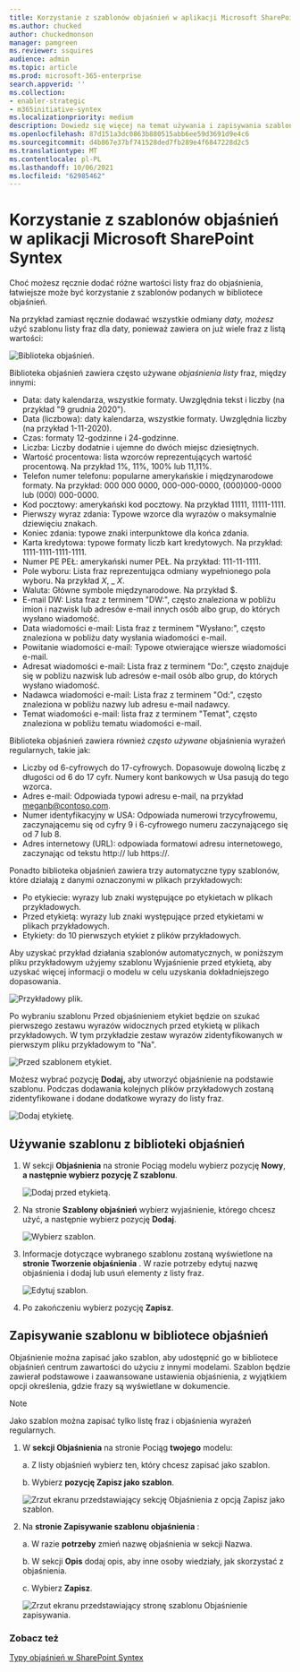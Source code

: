 ```yaml
---
title: Korzystanie z szablonów objaśnień w aplikacji Microsoft SharePoint Syntex
ms.author: chucked
author: chuckedmonson
manager: pamgreen
ms.reviewer: ssquires
audience: admin
ms.topic: article
ms.prod: microsoft-365-enterprise
search.appverid: ''
ms.collection:
- enabler-strategic
- m365initiative-syntex
ms.localizationpriority: medium
description: Dowiedz się więcej na temat używania i zapisywania szablonów objaśnień w aplikacji Microsoft SharePoint Syntex.
ms.openlocfilehash: 87d151a3dc0863b880515abb6ee59d3691d9e4c6
ms.sourcegitcommit: d4b867e37bf741528ded7fb289e4f6847228d2c5
ms.translationtype: MT
ms.contentlocale: pl-PL
ms.lasthandoff: 10/06/2021
ms.locfileid: "62985462"
---
```

# <a name="use-explanation-templates-in-microsoft-sharepoint-syntex"></a>Korzystanie z szablonów objaśnień w aplikacji Microsoft SharePoint Syntex

Choć możesz ręcznie dodać różne wartości listy fraz do objaśnienia, łatwiejsze może być korzystanie z szablonów podanych w bibliotece objaśnień.

Na przykład zamiast ręcznie dodawać wszystkie odmiany *daty, możesz* użyć szablonu listy fraz dla daty, ponieważ zawiera on już wiele  fraz z listą wartości:

![Biblioteka objaśnień.](../media/content-understanding/explanation-template.png)

Biblioteka objaśnień zawiera często używane *objaśnienia listy* fraz, między innymi:

- Data: daty kalendarza, wszystkie formaty. Uwzględnia tekst i liczby (na przykład "9 grudnia 2020").
- Data (liczbowa): daty kalendarza, wszystkie formaty. Uwzględnia liczby (na przykład 1-11-2020).
- Czas: formaty 12-godzinne i 24-godzinne.
- Liczba: Liczby dodatnie i ujemne do dwóch miejsc dziesiętnych.
- Wartość procentowa: lista wzorców reprezentujących wartość procentową. Na przykład 1%, 11%, 100% lub 11,11%.
- Telefon numer telefonu: popularne amerykańskie i międzynarodowe formaty. Na przykład: 000 000 0000, 000-000-0000, (000)000-0000 lub (000) 000-0000.
- Kod pocztowy: amerykański kod pocztowy. Na przykład 11111, 11111-1111.
- Pierwszy wyraz zdania: Typowe wzorce dla wyrazów o maksymalnie dziewięciu znakach.
- Koniec zdania: typowe znaki interpunktowe dla końca zdania.
- Karta kredytowa: typowe formaty liczb kart kredytowych. Na przykład: 1111-1111-1111-1111.
- Numer PE PEŁ: amerykański numer PEŁ. Na przykład: 111-11-1111.
- Pole wyboru: Lista fraz reprezentująca odmiany wypełnionego pola wyboru. Na przykład _X_, _ _X_.
- Waluta: Główne symbole międzynarodowe. Na przykład $.
- E-mail DW: Lista fraz z terminem "DW:", często znaleziona w pobliżu imion i nazwisk lub adresów e-mail innych osób albo grup, do których wysłano wiadomość.
- Data wiadomości e-mail: Lista fraz z terminem "Wysłano:", często znaleziona w pobliżu daty wysłania wiadomości e-mail.
- Powitanie wiadomości e-mail: Typowe otwierające wiersze wiadomości e-mail.
- Adresat wiadomości e-mail: Lista fraz z terminem "Do:", często znajduje się w pobliżu nazwisk lub adresów e-mail osób albo grup, do których wysłano wiadomość.
- Nadawca wiadomości e-mail: Lista fraz z terminem "Od:", często znaleziona w pobliżu nazwy lub adresu e-mail nadawcy.
- Temat wiadomości e-mail: lista fraz z terminem "Temat", często znaleziona w pobliżu tematu wiadomości e-mail.

Biblioteka objaśnień zawiera również *często używane* objaśnienia wyrażeń regularnych, takie jak:

- Liczby od 6-cyfrowych do 17-cyfrowych. Dopasowuje dowolną liczbę z długości od 6 do 17 cyfr. Numery kont bankowych w Usa pasują do tego wzorca.
- Adres e-mail: Odpowiada typowi adresu e-mail, na przykład meganb@contoso.com.
- Numer identyfikacyjny w USA: Odpowiada numerowi trzycyfrowemu, zaczynającemu się od cyfry 9 i 6-cyfrowego numeru zaczynającego się od 7 lub 8.
- Adres internetowy (URL): odpowiada formatowi adresu internetowego, zaczynając od tekstu http:// lub https://.

Ponadto biblioteka objaśnień zawiera trzy automatyczne typy szablonów, które działają z danymi oznaczonymi w plikach przykładowych:

- Po etykiecie: wyrazy lub znaki występujące po etykietach w plikach przykładowych.
- Przed etykietą: wyrazy lub znaki występujące przed etykietami w plikach przykładowych.
- Etykiety: do 10 pierwszych etykiet z plików przykładowych.

Aby uzyskać przykład działania szablonów automatycznych, w poniższym pliku przykładowym użyjemy szablonu Wyjaśnienie przed etykietą, aby uzyskać więcej informacji o modelu w celu uzyskania dokładniejszego dopasowania.

![Przykładowy plik.](../media/content-understanding/before-label.png)

Po wybraniu szablonu Przed objaśnieniem etykiet będzie on szukać pierwszego zestawu wyrazów widocznych przed etykietą w plikach przykładowych. W tym przykładzie zestaw wyrazów zidentyfikowanych w pierwszym pliku przykładowym to "Na".

![Przed szablonem etykiet.](../media/content-understanding/before-label-explanation.png)

Możesz wybrać pozycję **Dodaj,** aby utworzyć objaśnienie na podstawie szablonu. Podczas dodawania kolejnych plików przykładowych zostaną zidentyfikowane i dodane dodatkowe wyrazy do listy fraz.

![Dodaj etykietę.](../media/content-understanding/before-label-add.png)

## <a name="use-a-template-from-the-explanation-library"></a>Używanie szablonu z biblioteki objaśnień

1. W sekcji **Objaśnienia** na stronie Pociąg modelu wybierz pozycję  **Nowy**, **a następnie wybierz pozycję Z szablonu**.

   ![Dodaj przed etykietą.](../media/content-understanding/from-template.png)

2.  Na stronie **Szablony objaśnień** wybierz wyjaśnienie, którego chcesz użyć, a następnie wybierz pozycję **Dodaj**.

    ![Wybierz szablon.](../media/content-understanding/phone-template.png)

3. Informacje dotyczące wybranego szablonu zostaną wyświetlone na **stronie Tworzenie objaśnienia** . W razie potrzeby edytuj nazwę objaśnienia i dodaj lub usuń elementy z listy fraz.

    ![Edytuj szablon.](../media/content-understanding/phone-template-live.png)

4. Po zakończeniu wybierz pozycję **Zapisz**.

## <a name="save-a-template-to-the-explanation-library"></a>Zapisywanie szablonu w bibliotece objaśnień

Objaśnienie można zapisać jako szablon, aby udostępnić go w bibliotece objaśnień centrum zawartości do użyciu z innymi modelami. Szablon będzie zawierał podstawowe i zaawansowane ustawienia objaśnienia, z wyjątkiem opcji określenia, gdzie frazy są wyświetlane w dokumencie.

> [!NOTE]
> Jako szablon można zapisać tylko listę fraz i objaśnienia wyrażeń regularnych.

1. W **sekcji Objaśnienia** na stronie Pociąg **twojego** modelu:

   a. Z listy objaśnień wybierz ten, który chcesz zapisać jako szablon.

   b. Wybierz **pozycję Zapisz jako szablon**.

    ![Zrzut ekranu przedstawiający sekcję Objaśnienia z opcją Zapisz jako szablon.](../media/content-understanding/explanation-save-as-template.png)

2. Na **stronie Zapisywanie szablonu objaśnienia** :

   a. W razie **potrzeby** zmień nazwę objaśnienia w sekcji Nazwa.

   b. W sekcji **Opis** dodaj opis, aby inne osoby wiedziały, jak skorzystać z objaśnienia.

   c. Wybierz **Zapisz**.

    ![Zrzut ekranu przedstawiający stronę szablonu Objaśnienie zapisywania.](../media/content-understanding/save-explanation-template.png)

### <a name="see-also"></a>Zobacz też

[Typy objaśnień w SharePoint Syntex](explanation-types-overview.md)